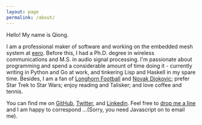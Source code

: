 ```yaml
---
layout: page
permalink: /about/
---
```


Hello! My name is Qiong.

I am a professional maker of software and working on the embedded mesh system at <a href="https://eero.com/our-story">eero</a>. Before this, I had a Ph.D. degree in wireless communications and M.S. in audio signal processing. I'm passionate about programming and spend a considerable amount of time doing it - currently writing in Python and Go at work, and tinkering Lisp and Haskell in my spare time. Besides, I am a fan of <a href="http://www.texassports.com/index.aspx?path=football">Longhorn Football</a> and <a href="http://novakdjokovic.com/en/">Novak Djokovic</a>; prefer Star Trek to Star Wars; enjoy reading and Talisker; and love coffee and tennis.

You can find me on <a href="http://www.github.com/creasyw">GitHub</a>, <a href="http://www.twitter.com/creasywuqiong">Twitter</a>, and <a href="https://www.linkedin.com/in/qiongw">Linkedin</a>. Feel free to <a href="{{ site.baseurl }}/contact/">drop me a line</a> and I am happy to correspond
    <script type="text/javascript" language="javascript">
    <!--
    // Email obfuscator script 2.1 by Tim Williams, University of Arizona
    // Random encryption key feature by Andrew Moulden, Site Engineering Ltd
    // This code is freeware provided these four comment lines remain intact
    // A wizard to generate this code is at http://www.jottings.com/obfuscator/
    { coded = "RNcXAMr@rEaBsG.amr"
      key = "5cBshgrldRFV6Xi97W2KZGfA8Qm4CejHN3yLvwtUTYJ0koxaDpuzbqPMEnI1OS"
      shift=coded.length
      link=""
      for (i=0; i<coded.length; i++) {
        if (key.indexOf(coded.charAt(i))==-1) {
          ltr = coded.charAt(i)
          link += (ltr)
        }
        else {
          ltr = (key.indexOf(coded.charAt(i))-shift+key.length) % key.length
          link += (key.charAt(ltr))
        }
      }
    document.write("<a href='mailto:"+link+"'>by email</a>")
    }
    //-->
    </script><noscript>...(Sorry, you need Javascript on to email me)</noscript>.
